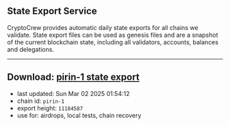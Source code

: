 ## State Export Service
CryptoCrew provides automatic daily state exports for all chains we validate. State export files can be used as genesis files and are a snapshot of the current blockchain state, including all validators, accounts, balances and delegations.

---
**Download: [pirin-1 state export](https://dl-eu2.ccvalidators.com/SERVICE/nolus/pirin-1_export_11184587.json)**
---

- last updated: Sun Mar 02 2025 01:54:12
- chain id: `pirin-1`
- export height: `11184587`
- use for: airdrops, local tests, chain recovery

